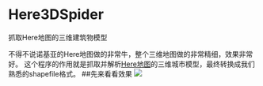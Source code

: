 # Here3DSpider
抓取Here地图的三维建筑物模型

不得不说诺基亚的Here地图做的非常牛，整个三维地图做的非常精细，效果非常好。
这个程序的作用就是抓取并解析[Here地图](http://heremaps.cn/)的三维城市模型，最终转换成我们熟悉的shapefile格式。
##先来看看效果
<img src="https://github.com/xiaoqqchen/Here3DSpider/blob/master/Demo/demo.jpg">
